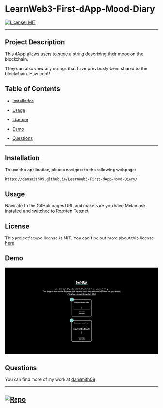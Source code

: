 # LearnWeb3-First-dApp-Mood-Diary



[![License: MIT](https://img.shields.io/badge/License-MIT-yellow.svg)](https://opensource.org/licenses/MIT)

---

## Project Description

This dApp allows users to store a string describing their mood on the blockchain.

They can also view any strings that have previously been shared to the blockchain. How cool !

## Table of Contents

- [Installation](#installation)

- [Usage](#usage)

- [License](#license)

- [Demo](#demo)

- [Questions](#questions)

---

## Installation

To use the application, please navigate to the following webpage:

```
https://dansmith09.github.io/LearnWeb3-First-dApp-Mood-Diary/
```

## Usage

Navigate to the GitHub pages URL and make sure you have Metamask installed and switched to Ropsten Testnet

## License

This project's type license is MIT. You can find out more about this license [here](https://opensource.org/licenses/MIT).

## Demo

[![Demo](./Assets/demo.gif)](https://dansmith09.github.io/LearnWeb3-First-dApp-Mood-Diary/ "Click here to try for yourself!")

## Questions

You can find more of my work at [dansmith09](https://github.com/dansmith09)

---

[![Repo](https://badgen.net/badge/icon/GitHub?icon=github&label)](https://github.com/dansmith09)
---

